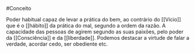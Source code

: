 #Conceito 

Poder habitual capaz de levar a prática do bem, ao contrário do [[Vício]] que é o [[hábito]] da prática do mal, segundo a ordem da razão. A capacidade das pessoas de agirem segundo as suas paixões, pelo poder da [[Consciência]] e da [[liberdade]]. Podemos destacar a virtude de falar a verdade, acordar cedo, ser obediente etc.


